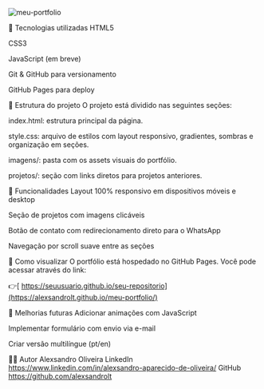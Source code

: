 ![meu-portfolio](https://github.com/user-attachments/assets/f422af39-7228-4d1d-b95a-ae3ff60ea83f)



🧪 Tecnologias utilizadas
HTML5

CSS3

JavaScript (em breve)

Git & GitHub para versionamento

GitHub Pages para deploy

🧱 Estrutura do projeto
O projeto está dividido nas seguintes seções:

index.html: estrutura principal da página.

style.css: arquivo de estilos com layout responsivo, gradientes, sombras e organização em seções.

imagens/: pasta com os assets visuais do portfólio.

projetos/: seção com links diretos para projetos anteriores.

📁 Funcionalidades
Layout 100% responsivo em dispositivos móveis e desktop

Seção de projetos com imagens clicáveis

Botão de contato com redirecionamento direto para o WhatsApp

Navegação por scroll suave entre as seções

🚀 Como visualizar
O portfólio está hospedado no GitHub Pages. Você pode acessar através do link:

👉[ https://seuusuario.github.io/seu-repositorio](https://alexsandrolt.github.io/meu-portfolio/)


📌 Melhorias futuras
Adicionar animações com JavaScript

Implementar formulário com envio via e-mail

Criar versão multilíngue (pt/en)

👨‍💻 Autor
Alexsandro Oliveira
LinkedIn https://www.linkedin.com/in/alexsandro-aparecido-de-oliveira/
GitHub https://github.com/alexsandrolt























